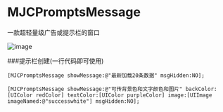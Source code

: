 # MJCPromptsMessage
一款超轻量级广告或提示栏的窗口

![image](https://github.com/MJCIOS/MJCPromptsMessage/raw/master/MJCPromptsMessage/MJCPromptsMessageDemo/成功与失败.gif)


###提示栏创建(一行代码即可使用)
    
    [MJCPromptsMessage showMessage:@"最新加载20条数据" msgHidden:NO];
    
    [MJCPromptsMessage showMessage:@"可传背景色和文字颜色和图片" backColor:[UIColor redColor] textColor:[UIColor purpleColor] image:[UIImage imageNamed:@"successwhite"] msgHidden:NO];

